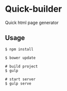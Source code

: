 # Quick-builder
 Quick html page generator

## Usage
    $ npm install
    
    $ bower update
    
    # build project
    $ gulp

    # start server
    $ gulp serve




